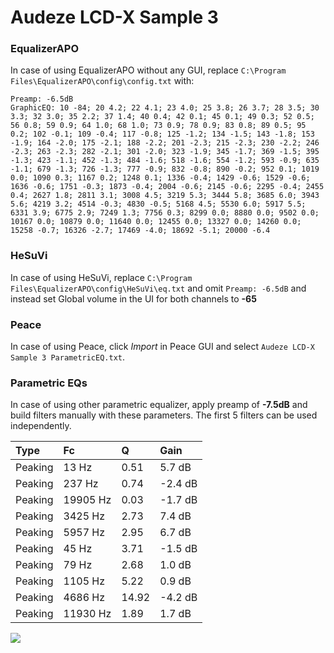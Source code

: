 # Audeze LCD-X Sample 3

### EqualizerAPO
In case of using EqualizerAPO without any GUI, replace `C:\Program Files\EqualizerAPO\config\config.txt`
with:
```
Preamp: -6.5dB
GraphicEQ: 10 -84; 20 4.2; 22 4.1; 23 4.0; 25 3.8; 26 3.7; 28 3.5; 30 3.3; 32 3.0; 35 2.2; 37 1.4; 40 0.4; 42 0.1; 45 0.1; 49 0.3; 52 0.5; 56 0.8; 59 0.9; 64 1.0; 68 1.0; 73 0.9; 78 0.9; 83 0.8; 89 0.5; 95 0.2; 102 -0.1; 109 -0.4; 117 -0.8; 125 -1.2; 134 -1.5; 143 -1.8; 153 -1.9; 164 -2.0; 175 -2.1; 188 -2.2; 201 -2.3; 215 -2.3; 230 -2.2; 246 -2.3; 263 -2.3; 282 -2.1; 301 -2.0; 323 -1.9; 345 -1.7; 369 -1.5; 395 -1.3; 423 -1.1; 452 -1.3; 484 -1.6; 518 -1.6; 554 -1.2; 593 -0.9; 635 -1.1; 679 -1.3; 726 -1.3; 777 -0.9; 832 -0.8; 890 -0.2; 952 0.1; 1019 0.0; 1090 0.3; 1167 0.2; 1248 0.1; 1336 -0.4; 1429 -0.6; 1529 -0.6; 1636 -0.6; 1751 -0.3; 1873 -0.4; 2004 -0.6; 2145 -0.6; 2295 -0.4; 2455 0.4; 2627 1.8; 2811 3.1; 3008 4.5; 3219 5.3; 3444 5.8; 3685 6.0; 3943 5.6; 4219 3.2; 4514 -0.3; 4830 -0.5; 5168 4.5; 5530 6.0; 5917 5.5; 6331 3.9; 6775 2.9; 7249 1.3; 7756 0.3; 8299 0.0; 8880 0.0; 9502 0.0; 10167 0.0; 10879 0.0; 11640 0.0; 12455 0.0; 13327 0.0; 14260 0.0; 15258 -0.7; 16326 -2.7; 17469 -4.0; 18692 -5.1; 20000 -6.4
```

### HeSuVi
In case of using HeSuVi, replace `C:\Program Files\EqualizerAPO\config\HeSuVi\eq.txt` and omit `Preamp:
-6.5dB` and instead set Global volume in the UI for both channels to **-65**

### Peace
In case of using Peace, click *Import* in Peace GUI and select `Audeze LCD-X Sample 3 ParametricEQ.txt`.

### Parametric EQs
In case of using other parametric equalizer, apply preamp of **-7.5dB** and build filters manually with
these parameters. The first 5 filters can be used independently.

| Type    | Fc       |     Q | Gain    |
|:--------|:---------|:------|:--------|
| Peaking | 13 Hz    |  0.51 | 5.7 dB  |
| Peaking | 237 Hz   |  0.74 | -2.4 dB |
| Peaking | 19905 Hz |  0.03 | -1.7 dB |
| Peaking | 3425 Hz  |  2.73 | 7.4 dB  |
| Peaking | 5957 Hz  |  2.95 | 6.7 dB  |
| Peaking | 45 Hz    |  3.71 | -1.5 dB |
| Peaking | 79 Hz    |  2.68 | 1.0 dB  |
| Peaking | 1105 Hz  |  5.22 | 0.9 dB  |
| Peaking | 4686 Hz  | 14.92 | -4.2 dB |
| Peaking | 11930 Hz |  1.89 | 1.7 dB  |

![](https://raw.githubusercontent.com/jaakkopasanen/AutoEq/master/results/innerfidelity/sbaf-serious/Audeze%20LCD-X%20Sample%203/Audeze%20LCD-X%20Sample%203.png)